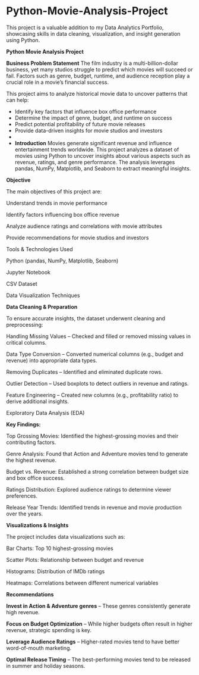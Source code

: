 # Python-Movie-Analysis-Project
This project is a valuable addition to my Data Analytics Portfolio, showcasing skills in data cleaning, visualization, and insight generation using Python.

**Python Movie Analysis Project**

**Business Problem Statement**
The film industry is a multi-billion-dollar business, yet many studios struggle to predict which movies will succeed or fail. Factors such as genre, budget, runtime, and audience reception play a crucial role in a movie’s financial success.

This project aims to analyze historical movie data to uncover patterns that can help:

* Identify key factors that influence box office performance
* Determine the impact of genre, budget, and runtime on success
* Predict potential profitability of future movie releases
* Provide data-driven insights for movie studios and investors
*
* **Introduction**
Movies generate significant revenue and influence entertainment trends worldwide. This project analyzes a dataset of movies using Python to uncover insights about various aspects such as revenue, ratings, and genre performance. The analysis leverages pandas, NumPy, Matplotlib, and Seaborn to extract meaningful insights.

**Objective**

The main objectives of this project are:

Understand trends in movie performance

Identify factors influencing box office revenue

Analyze audience ratings and correlations with movie attributes

Provide recommendations for movie studios and investors

Tools & Technologies Used

Python (pandas, NumPy, Matplotlib, Seaborn)

Jupyter Notebook

CSV Dataset

Data Visualization Techniques

**Data Cleaning & Preparation**

To ensure accurate insights, the dataset underwent cleaning and preprocessing:

Handling Missing Values – Checked and filled or removed missing values in critical columns.

Data Type Conversion – Converted numerical columns (e.g., budget and revenue) into appropriate data types.

Removing Duplicates – Identified and eliminated duplicate rows.

Outlier Detection – Used boxplots to detect outliers in revenue and ratings.

Feature Engineering – Created new columns (e.g., profitability ratio) to derive additional insights.

Exploratory Data Analysis (EDA)

**Key Findings:**

Top Grossing Movies: Identified the highest-grossing movies and their contributing factors.

Genre Analysis: Found that Action and Adventure movies tend to generate the highest revenue.

Budget vs. Revenue: Established a strong correlation between budget size and box office success.

Ratings Distribution: Explored audience ratings to determine viewer preferences.

Release Year Trends: Identified trends in revenue and movie production over the years.

**Visualizations & Insights**

The project includes data visualizations such as:

Bar Charts: Top 10 highest-grossing movies

Scatter Plots: Relationship between budget and revenue

Histograms: Distribution of IMDb ratings

Heatmaps: Correlations between different numerical variables

**Recommendations**

**Invest in Action & Adventure genres** – These genres consistently generate high revenue.

**Focus on Budget Optimization** – While higher budgets often result in higher revenue, strategic spending is key.

**Leverage Audience Ratings** – Higher-rated movies tend to have better word-of-mouth marketing.

**Optimal Release Timing** – The best-performing movies tend to be released in summer and holiday seasons.

